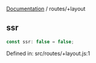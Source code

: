 [Documentation](../modules.md) / routes/+layout

## ssr

```ts
const ssr: false = false;
```

Defined in: src/routes/+layout.js:1
